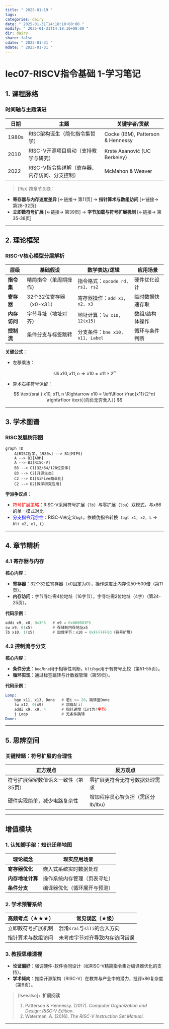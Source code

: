 ```yaml
---
title: " 2025-01-19 "
tags: 
categories: dairy
date: " 2025-01-31T14:18:10+08:00 "
modify: " 2025-01-31T14:18:10+08:00 "
dir: dairy
share: false
cdate: " 2025-01-31 "
mdate: " 2025-01-31 "
---
```


# lec07-RISCV指令基础 1-学习笔记

## 1. 课程脉络  

### 时间轴与主题演进  

| 日期       | 主题                                                                 | 关键学者/贡献                     |  
|------------|----------------------------------------------------------------------|-----------------------------------|  
| 1980s      | RISC架构诞生（简化指令集哲学）                                       | Cocke (IBM), Patterson & Hennessy |  
| 2010       | RISC-V开源项目启动（支持教学与研究）                                 | Krste Asanović (UC Berkeley)      |  
| 2022       | RISC-V指令集详解（寄存器、内存访问、分支控制）                       | McMahon & Weaver                  |  

>[!tip] 跨章节关联：  

- **寄存器与内存速度差异** [←链接→ 第11页] → **指针算术与数组访问** [←链接→ 第28-32页]  
- **立即数符号扩展** [←链接→ 第39页] → **字节加载与符号扩展机制** [←链接→ 第35-38页]  

---

## 2. 理论框架  

### RISC-V核心模型分层解析  

| 层级          | 基础假设                     | 数学表达/逻辑                          | 应用场景             |  
|---------------|------------------------------|----------------------------------------|----------------------|  
| **指令集**    | 精简指令（单周期操作）       | 指令格式：`opcode rd, rs1, rs2`        | 硬件优化设计         |  
| **寄存器**    | 32个32位寄存器（x0-x31）     | 寄存器操作：`add x1, x2, x3`           | 临时数据快速存取     |  
| **内存访问**  | 字节寻址（地址对齐）         | 地址计算：`lw x10, 12(x15)`            | 数组/结构体操作      |  
| **控制流**    | 条件分支与标签跳转           | 分支条件：`bne x10, x11, Label`        | 循环与条件判断       |  

**关键公式**：  
- 左移乘法：

$$
 \text{slli } x10, x11, n \Rightarrow x10 = x11 \times 2^n 
$$  

- 算术右移符号保留：

$$
 \text{srai } x10, x11, n \Rightarrow x10 = \left\lfloor \frac{x11}{2^n} \right\rfloor \text{（向负无穷舍入）} 
$$  

---

## 3. 学术图谱  

### RISC发展树形图  

```mermaid  
graph TD  
    A[RISC哲学, 1980s] --> B1[MIPS]  
    A --> B2[ARM]  
    A --> B3[RISC-V]  
    B3 --> C1[32/64/128位变体]  
    B3 --> C2[开源生态]  
    C2 --> D1[SiFive商业化]  
    C2 --> D2[教学研究应用]  
```  

**学派争议点**：  
- <span style="color:red">符号扩展策略</span>：RISC-V采用符号扩展（`lb`）与零扩展（`lbu`）双模式，与x86的单一模式对比  
- <span style="color:blue">分支指令冗余性</span>：RISC-V未定义`bgt`，依赖伪指令转换（`bgt x1, x2, L` → `blt x2, x1, L`）  

---

## 4. 章节精析  

### 4.1 寄存器与内存  

**核心内容**：  
- **寄存器**：32个32位寄存器（x0固定为0），操作速度比内存快50-500倍（第11页）。  
- **内存访问**：字节寻址需4位地址（16字节），字寻址需2位地址（4字）（第24-25页）。  

**代码示例**：  

```asm  
addi x9, x0, 0x3F5   # x9 = 0x000003F5  
sw x9, 0(x5)         # 存储到内存地址x5  
lb x10, 1(x5)        # 加载字节：x10 = 0xFFFFFF03（符号扩展）  
```  

### 4.2 控制流与分支  

**核心内容**：  
- **条件分支**：`beq`/`bne`用于相等性判断，`blt`/`bge`用于有符号比较（第51-55页）。  
- **循环实现**：通过标签跳转与计数器管理（第59页）。  

**代码示例**：  

```asm  
Loop:  
    bge x11, x13, Done   # 若i >= 20，跳转至Done  
    lw x12, 0(x9)        # 加载A[i]  
    addi x9, x9, 4       # 指针递增（int为4字节）  
    j Loop               # 无条件跳转  
Done:  
```  

---

## 5. 思辨空间  

### 关键辩题：**符号扩展的合理性**  

| 正方观点                           | 反方观点                           |  
|------------------------------------|------------------------------------|  
| 符号扩展保留数值语义一致性（第35页） | 零扩展更符合无符号数据处理需求     |  
| 硬件实现简单，减少电路复杂性       | 增加程序员心智负担（需区分lb/lbu） |  

---

## 增值模块  

### 1. 认知脚手架：知识迁移地图  

| 理论概念               | 现实应用场景                     |  
|------------------------|----------------------------------|  
| **寄存器优化**         | 嵌入式系统实时数据处理           |  
| **内存地址计算**       | 操作系统内存管理（页表寻址）     |  
| **条件分支**           | 编译器优化（循环展开与预测）     |  

### 2. 学术预警系统  

| 高频考点（★★★）        | 常见误区（★级）                  |  
|------------------------|----------------------------------|  
| 立即数符号扩展机制     | 混淆`srai`与`slli`的舍入方向     |  
| 指针算术与数组访问     | 未考虑字节对齐导致内存访问错误   |  

### 3. 教授思维透视  

- **论证偏好**：强调硬件-软件协同设计（如RISC-V精简指令集对编译器优化的支持）。  
- **学术倾向**：推崇开源架构（RISC-V）在教育与产业中的潜力，批评x86复杂度（第6页）。  

>[!seealso]+ **扩展阅读**  
> 1. Patterson & Hennessy. (2017). *Computer Organization and Design: RISC-V Edition*.  
> 2. Waterman, A. (2016). *The RISC-V Instruction Set Manual*.  

---

